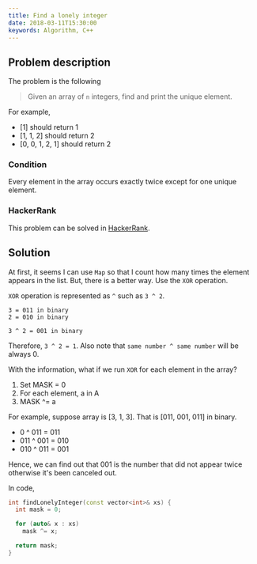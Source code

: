 ```yaml
---
title: Find a lonely integer
date: 2018-03-11T15:30:00
keywords: Algorithm, C++
---
```



## Problem description

The problem is the following

> Given an array of `n` integers, find and print the unique element.

For example,

- [1] should return 1
- [1, 1, 2] should return 2
- [0, 0, 1, 2, 1] should return 2


### Condition

Every element in the array occurs exactly twice except for one unique element.


### HackerRank

This problem can be solved in [HackerRank](https://www.hackerrank.com/challenges/ctci-lonely-integer/problem).


## Solution

At first, it seems I can use `Map` so that I count how many times the element appears in the list.
But, there is a better way. Use the `XOR` operation.

`XOR` operation is represented as `^` such as `3 ^ 2`.

```
3 = 011 in binary
2 = 010 in binary

3 ^ 2 = 001 in binary
```

Therefore, `3 ^ 2 = 1`. Also note that `same number ^ same number` will be always 0.

With the information, what if we run `XOR` for each element in the array?

1. Set MASK = 0
2. For each element, a in A
3. MASK ^= a

For example, suppose array is [3, 1, 3]. That is [011, 001, 011] in binary.

- 0 ^ 011 = 011
- 011 ^ 001 = 010
- 010 ^ 011 = 001

Hence, we can find out that 001 is the number that did not appear twice otherwise it's been canceled out.


In code,

```cpp
int findLonelyInteger(const vector<int>& xs) {
  int mask = 0;

  for (auto& x : xs)
    mask ^= x;

  return mask;
}
```
